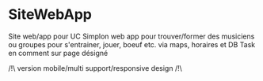 # SiteWebApp
Site web/app pour UC Simplon
web app pour trouver/former des musiciens ou groupes pour
s'entrainer, jouer, boeuf etc. via maps, horaires et DB
Task en comment sur page désigné

/!\ version mobile/multi support/responsive design /!\

